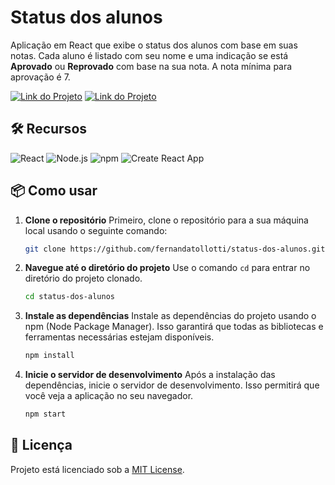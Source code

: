 # Status dos alunos

Aplicação em React que exibe o status dos alunos com base em suas notas. Cada aluno é listado com seu nome e uma indicação se está **Aprovado** ou **Reprovado** com base na sua nota. A nota mínima para aprovação é 7.

[![Link do Projeto](https://img.shields.io/badge/▶-000?style=for-the-badge&logo=movie&logoColor=E94D5F)](https://status-dos-alunos.netlify.app/)
[![Link do Projeto](https://img.shields.io/badge/Acesse%20o%20Projeto-E94D5F?style=for-the-badge)](https://status-dos-alunos.netlify.app/)

## 🛠️ Recursos
![React](https://img.shields.io/badge/React-333333?style=for-the-badge&logo=react)
![Node.js](https://img.shields.io/badge/Node.js-333333?style=for-the-badge&logo=node.js)
![npm](https://img.shields.io/badge/npm-333333?style=for-the-badge&logo=npm)
![Create React App](https://img.shields.io/badge/Create%20React%20App-333333?style=for-the-badge&logo=create-react-app)

## 📦 Como usar
1. **Clone o repositório**
   Primeiro, clone o repositório para a sua máquina local usando o seguinte comando:
   ```bash
   git clone https://github.com/fernandatollotti/status-dos-alunos.git
   
3. **Navegue até o diretório do projeto**
    Use o comando ```cd``` para entrar no diretório do projeto clonado.
    ```bash
    cd status-dos-alunos
    
4. **Instale as dependências**
    Instale as dependências do projeto usando o npm (Node Package Manager). Isso garantirá que todas as bibliotecas e ferramentas necessárias estejam disponíveis.
    ```bash
    npm install
    
5. **Inicie o servidor de desenvolvimento**
    Após a instalação das dependências, inicie o servidor de desenvolvimento. Isso permitirá que você veja a aplicação no seu navegador.
    ```bash
    npm start
    
## 📜 Licença  
Projeto está licenciado sob a [MIT License](https://github.com/fernandatollotti/bootcamp-frontend-italents?tab=MIT-1-ov-file).
